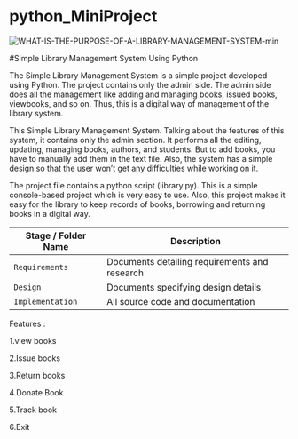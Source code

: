 # python_MiniProject
![WHAT-IS-THE-PURPOSE-OF-A-LIBRARY-MANAGEMENT-SYSTEM-min](https://user-images.githubusercontent.com/62294775/132091096-090c2b12-ac41-45d1-a589-fe6ea2c390a2.png)


#Simple Library Management System Using Python

The Simple Library Management System is a simple project developed using Python. The project contains only the admin side. The admin side does all the management like adding and managing books, issued books, viewbooks, and so on. Thus, this is a digital way of management of the library system.

This Simple Library Management System. Talking about the features of this system, it contains only the admin section. It performs all the editing, updating, managing books, authors, and students. But to add books, you have to manually add them in the text file. Also, the system has a simple design so that the user won’t get any difficulties while working on it.

The project file contains a python script (library.py). This is a simple console-based project which is very easy to use. Also, this project makes it easy for the library to keep records of books, borrowing and returning books in a digital way.


 | Stage / Folder Name   | Description   |
 |-----|-----|
 | `Requirements` | Documents detailing requirements and research |
 | `Design` | Documents specifying design details |
 | `Implementation` | All source code and documentation |


Features :

1.view books


2.Issue books


3.Return books


4.Donate Book


5.Track book


6.Exit

